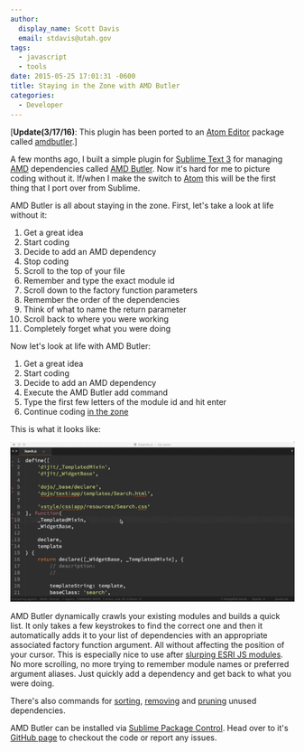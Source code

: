 ```yaml
---
author:
  display_name: Scott Davis
  email: stdavis@utah.gov
tags:
  - javascript
  - tools
date: 2015-05-25 17:01:31 -0600
title: Staying in the Zone with AMD Butler
categories:
  - Developer
---
```

[__Update(3/17/16)__: This plugin has been ported to an [Atom Editor](https://atom.io/) package called [amdbutler](https://atom.io/packages/amdbutler).]
<p>A few months ago, I built a simple plugin for <a href="http://www.sublimetext.com/3">Sublime Text 3</a>&nbsp;for managing <a href="https://github.com/amdjs/amdjs-api/blob/master/AMD.md">AMD</a>&nbsp;dependencies called <a href="https://packagecontrol.io/packages/AMD%20Butler">AMD Butler</a>. Now it's hard for me to picture coding without it. If/when I make the switch to <a href="https://atom.io/">Atom</a>&nbsp;this will be the first thing that I port over from Sublime.</p>
<p>AMD Butler is all about staying in the zone. First, let's take a look at life without it:</p>
<ol>
<li>Get a great idea</li>
<li>Start coding</li>
<li>Decide to add an AMD dependency</li>
<li>Stop coding</li>
<li>Scroll to the top of your file</li>
<li>Remember and type the exact module id</li>
<li>Scroll down to the factory function parameters</li>
<li>Remember the order of the dependencies</li>
<li>Think of what to name the return parameter</li>
<li>Scroll back to where you were working</li>
<li>Completely forget what you were doing</li>
</ol>
<p>Now let's look at life with AMD Butler:</p>
<ol>
<li>Get a great idea</li>
<li>Start coding</li>
<li>Decide to add an AMD dependency</li>
<li>Execute the AMD Butler add command</li>
<li>Type the first few letters of the module id and hit enter</li>
<li>Continue coding <a href="http://www.joelonsoftware.com/articles/fog0000000068.html">in the zone</a></li>
</ol>
<p>This is what it looks like:</p>
<p><img src="https://github.com/agrc/AmdButler/raw/master/docs/butler_add.gif"/></p>
<p>
AMD Butler dynamically crawls your existing modules and builds a quick list. It only takes a few keystrokes to find the correct one and then it automatically adds it to your list of dependencies with an appropriate associated factory function argument. All without affecting the position of your cursor. This is especially nice to use after <a href="{% link _posts/2014-09-22-grunt-esri-slurp.md %}">slurping ESRI JS modules</a>. No more scrolling, no more trying to remember module names or preferred argument aliases. Just quickly add a dependency and get back to what you were doing.</p>
<p>
There's also commands for <a href="https://github.com/agrc/AmdButler#amd-butler-sort-imports">sorting</a>, <a href="https://github.com/agrc/AmdButler#amd-butler-remove-import">removing</a> and <a href="https://github.com/agrc/AmdButler#amd-butler-prune-unused-imports">pruning</a> unused dependencies.</p>
<p>
AMD Butler can be installed via <a href="https://packagecontrol.io/">Sublime Package Control</a>. Head over to it's <a href="https://github.com/agrc/AmdButler">GitHub page</a> to checkout the code or report any issues.</p>

